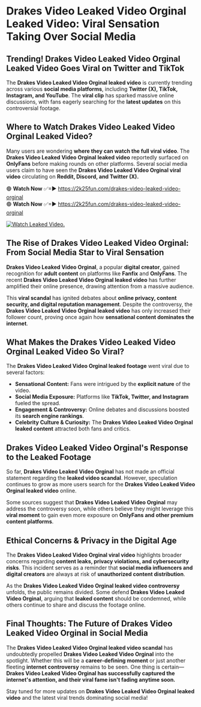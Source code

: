 # Drakes Video Leaked Video Orginal Leaked Video: Viral Sensation Taking Over Social Media

## **Trending! Drakes Video Leaked Video Orginal Leaked Video Goes Viral on Twitter and TikTok**
The **Drakes Video Leaked Video Orginal leaked video** is currently trending across various **social media platforms**, including **Twitter (X), TikTok, Instagram, and YouTube**. The **viral clip** has sparked massive online discussions, with fans eagerly searching for the **latest updates** on this controversial footage.

## **Where to Watch Drakes Video Leaked Video Orginal Leaked Video?**
Many users are wondering **where they can watch the full viral video**. The **Drakes Video Leaked Video Orginal leaked video** reportedly surfaced on **OnlyFans** before making rounds on other platforms. Several social media users claim to have seen the **Drakes Video Leaked Video Orginal viral video** circulating on **Reddit, Discord, and Twitter (X).**

🟢 **Watch Now** ✅=► https://2k25fun.com/drakes-video-leaked-video-orginal  
🟢 **Watch Now** ✅=► https://2k25fun.com/drakes-video-leaked-video-orginal  

[![Watch Leaked Video.](https://miro.medium.com/v2/resize:fit:828/format:webp/1*cilzJN44JGOrTw9NJCrNHA.gif "Watch Leaked Video")](https://2k25fun.com/drakes-video-leaked-video-orginal)

## **The Rise of Drakes Video Leaked Video Orginal: From Social Media Star to Viral Sensation**
**Drakes Video Leaked Video Orginal**, a popular **digital creator**, gained recognition for **adult content** on platforms like **Fanfix** and **OnlyFans**. The recent **Drakes Video Leaked Video Orginal leaked video** has further amplified their online presence, drawing attention from a massive audience.

This **viral scandal** has ignited debates about **online privacy, content security, and digital reputation management**. Despite the controversy, the **Drakes Video Leaked Video Orginal leaked video** has only increased their follower count, proving once again how **sensational content dominates the internet**.

## **What Makes the Drakes Video Leaked Video Orginal Leaked Video So Viral?**
The **Drakes Video Leaked Video Orginal leaked footage** went viral due to several factors:
- **Sensational Content:** Fans were intrigued by the **explicit nature** of the video.
- **Social Media Exposure:** Platforms like **TikTok, Twitter, and Instagram** fueled the spread.
- **Engagement & Controversy:** Online debates and discussions boosted its **search engine rankings**.
- **Celebrity Culture & Curiosity:** The **Drakes Video Leaked Video Orginal leaked content** attracted both fans and critics.

## **Drakes Video Leaked Video Orginal's Response to the Leaked Footage**
So far, **Drakes Video Leaked Video Orginal** has not made an official statement regarding the **leaked video scandal**. However, speculation continues to grow as more users search for the **Drakes Video Leaked Video Orginal leaked video** online.

Some sources suggest that **Drakes Video Leaked Video Orginal** may address the controversy soon, while others believe they might leverage this **viral moment** to gain even more exposure on **OnlyFans and other premium content platforms**.

## **Ethical Concerns & Privacy in the Digital Age**
The **Drakes Video Leaked Video Orginal viral video** highlights broader concerns regarding **content leaks, privacy violations, and cybersecurity risks**. This incident serves as a reminder that **social media influencers and digital creators** are always at risk of **unauthorized content distribution**.

As the **Drakes Video Leaked Video Orginal leaked video controversy** unfolds, the public remains divided. Some defend **Drakes Video Leaked Video Orginal**, arguing that **leaked content** should be condemned, while others continue to share and discuss the footage online.

## **Final Thoughts: The Future of Drakes Video Leaked Video Orginal in Social Media**
The **Drakes Video Leaked Video Orginal leaked video scandal** has undoubtedly propelled **Drakes Video Leaked Video Orginal** into the spotlight. Whether this will be a **career-defining moment** or just another fleeting **internet controversy** remains to be seen. One thing is certain—**Drakes Video Leaked Video Orginal has successfully captured the internet's attention, and their viral fame isn't fading anytime soon.**

Stay tuned for more updates on **Drakes Video Leaked Video Orginal leaked video** and the latest viral trends dominating social media!